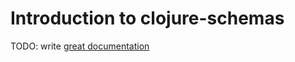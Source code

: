 # Introduction to clojure-schemas

TODO: write [great documentation](http://jacobian.org/writing/what-to-write/)
